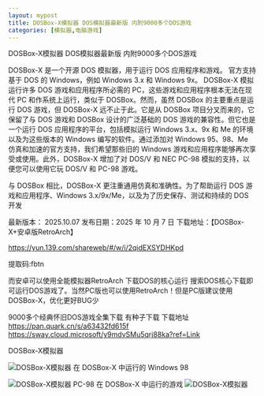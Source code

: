 ```yaml
---
layout: mypost
title: DOSBox-X模拟器 DOS模拟器最新版 内附9000多个DOS游戏
categories: [模拟器,电脑游戏]
---
```



DOSBox-X模拟器 DOS模拟器最新版 内附9000多个DOS游戏                                 

DOSBox-X 是一个开源 DOS 模拟器，用于运行 DOS 应用程序和游戏。
官方支持基于 DOS 的 Windows，例如 Windows 3.x 和 Windows 9x。
DOSBox-X 模拟运行许多 DOS 游戏和应用程序所必需的 PC，这些游戏和应用程序根本无法在现代 PC 和作系统上运行，类似于 DOSBox。然而，虽然 DOSBox 的主要重点是运行 DOS 游戏，但 DOSBox-X 远不止于此。它是从 DOSBox 项目分叉而来的，它保留了与 DOS 游戏和 DOSBox 设计的广泛基础的 DOS 游戏的兼容性。但它也是一个运行 DOS 应用程序的平台，包括模拟运行 Windows 3.x、9x 和 Me 的环境以及为这些版本的 Windows 编写的软件。通过添加对 Windows 95、98、Me 仿真和加速的官方支持，我们希望那些旧的 Windows 游戏和应用程序能够再次享受或使用。此外，DOSBox-X 增加了对 DOS/V 和 NEC PC-98 模拟的支持，以便您可以使用它玩 DOS/V 和 PC-98 游戏。

与 DOSBox 相比，DOSBox-X 更注重通用仿真和准确性。为了帮助运行 DOS 游戏和应用程序、Windows 3.x/9x/Me，以及为了历史保存、测试和持续的 DOS 开发

最新版本： 2025.10.07
发布日期：2025 年 10 月 7 日
下载地址：【DOSBox-X+安卓版RetroArch】

https://yun.139.com/shareweb/#/w/i/2qidEXSYDHKpd

提取码:fbtn  

而安卓可以使用全能模拟器RetroArch 下载DOS的核心运行  搜索DOS核心下载即可运行DOS游戏了。当然PC版也可以使用RetroArch！但是PC版建议使用DOSBox-X，优化更好BUG少

9000多个经典怀旧DOS游戏全集下载 有种子下载
下载地址
https://pan.quark.cn/s/a63432fd615f
https://sway.cloud.microsoft/y9mdvSMu5qrj88ka?ref=Link


DOSBox-X模拟器

![DOSBox-X模拟器](https://s2.loli.net/2025/10/30/pQZJkL8HE5aOdtF.png)
在 DOSBox-X 中运行的 Windows 98

![DOSBox-X模拟器](https://s2.loli.net/2025/10/30/RcQKyuSt3nxb6Yq.png)
PC-98 在 DOSBox-X 中运行的游戏
![DOSBox-X模拟器](https://s2.loli.net/2025/10/30/Ab3yvDcqKf56aWS.png)
